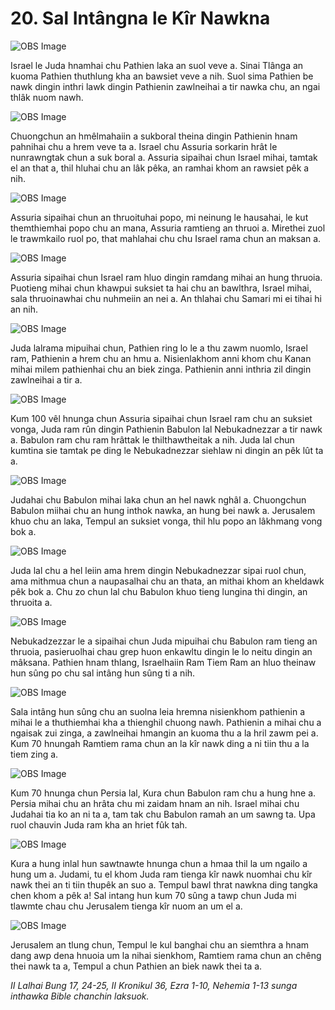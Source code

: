 # 20. Sal Intângna le Kîr Nawkna

![OBS Image](https://cdn.door43.org/obs/jpg/360px/obs-en-20-01.jpg)

Israel le Juda hnamhai chu Pathien laka an suol veve a. Sinai Tlânga an kuoma Pathien thuthlung kha an bawsiet veve a nih. Suol sima Pathien be nawk dingin inthri lawk dingin Pathienin zawlneihai a tir nawka chu, an ngai thlâk nuom nawh.

![OBS Image](https://cdn.door43.org/obs/jpg/360px/obs-en-20-02.jpg)

Chuongchun an hmêlmahaiin a sukboral theina dingin Pathienin hnam pahnihai chu a hrem veve ta a. Israel chu Assuria sorkarin hrât le nunrawngtak chun a suk boral a. Assuria sipaihai chun Israel mihai, tamtak el an that a, thil hluhai chu an lâk pêka, an ramhai khom an rawsiet pêk a nih.

![OBS Image](https://cdn.door43.org/obs/jpg/360px/obs-en-20-03.jpg)

Assuria sipaihai chun an thruoituhai popo, mi neinung le hausahai, le kut themthiemhai popo chu an mana, Assuria ramtieng an thruoi a. Mirethei zuol le trawmkailo ruol po, that mahlahai chu chu Israel rama chun an maksan a.

![OBS Image](https://cdn.door43.org/obs/jpg/360px/obs-en-20-04.jpg)

Assuria sipaihai chun Israel ram hluo dingin ramdang mihai an hung thruoia. Puotieng mihai chun khawpui suksiet ta hai chu an bawlthra, Israel mihai, sala thruoinawhai chu nuhmeiin an nei a. An thlahai chu Samari mi ei tihai hi an nih.

![OBS Image](https://cdn.door43.org/obs/jpg/360px/obs-en-20-05.jpg)

Juda lalrama mipuihai chun, Pathien ring lo le a thu zawm nuomlo, Israel ram, Pathienin a hrem chu an hmu a. Nisienlakhom anni khom chu Kanan mihai milem pathienhai chu an biek zinga. Pathienin anni inthria zil dingin zawlneihai a tir a.

![OBS Image](https://cdn.door43.org/obs/jpg/360px/obs-en-20-06.jpg)

Kum 100 vêl hnunga chun Assuria sipaihai chun Israel ram chu an suksiet vonga, Juda ram rûn dingin Pathienin Babulon lal Nebukadnezzar a tir nawk a. Babulon ram chu ram hrâttak le thilthawtheitak a nih. Juda lal chun kumtina sie tamtak pe ding le Nebukadnezzar siehlaw ni dingin an pêk lût ta a.

![OBS Image](https://cdn.door43.org/obs/jpg/360px/obs-en-20-07.jpg)

Judahai chu Babulon mihai laka chun an hel nawk nghâl a. Chuongchun Babulon miihai chu an hung inthok nawka, an hung bei nawk a. Jerusalem khuo chu an laka, Tempul an suksiet vonga, thil hlu popo an lâkhmang vong bok a.

![OBS Image](https://cdn.door43.org/obs/jpg/360px/obs-en-20-08.jpg)

Juda lal chu a hel leiin ama hrem dingin Nebukadnezzar sipai ruol chun, ama mithmua chun a naupasalhai chu an thata, an mithai khom an kheldawk pêk bok a. Chu zo chun lal chu Babulon khuo tieng lungina thi dingin, an thruoita a.

![OBS Image](https://cdn.door43.org/obs/jpg/360px/obs-en-20-09.jpg)

Nebukadzezzar le a sipaihai chun Juda mipuihai chu Babulon ram tieng an thruoia, pasieruolhai chau grep huon enkawltu dingin le lo neitu dingin an mâksana. Pathien hnam thlang, Israelhaiin Ram Tiem Ram an hluo theinaw hun sûng po chu sal intâng hun sûng ti a nih.

![OBS Image](https://cdn.door43.org/obs/jpg/360px/obs-en-20-10.jpg)

Sala intâng hun sûng chu an suolna leia hremna nisienkhom pathienin a mihai le a thuthiemhai kha a thienghil chuong nawh. Pathienin a mihai chu a ngaisak zui zinga, a zawlneihai hmangin an kuoma thu a la hril zawm pei a. Kum 70 hnungah Ramtiem rama chun an la kîr nawk ding a ni tiin thu a la tiem zing a.

![OBS Image](https://cdn.door43.org/obs/jpg/360px/obs-en-20-11.jpg)

Kum 70 hnunga chun Persia lal, Kura chun Babulon ram chu a hung hne a. Persia mihai chu an hrâta chu mi zaidam hnam an nih. Israel mihai chu Judahai tia ko an ni ta a, tam tak chu Babulon ramah an um sawng ta. Upa ruol chauvin Juda ram kha an hriet fûk tah.

![OBS Image](https://cdn.door43.org/obs/jpg/360px/obs-en-20-12.jpg)

Kura a hung inlal hun sawtnawte hnunga chun a hmaa thil la um ngailo a hung um a. Judami, tu el khom Juda ram tienga kîr nawk nuomhai chu kîr nawk thei an ti tiin thupêk an suo a. Tempul bawl thrat nawkna ding tangka chen khom a pêk a! Sal intang hun kum 70 sûng a tawp chun Juda mi tlawmte chau chu Jerusalem tienga kîr nuom an um el a.

![OBS Image](https://cdn.door43.org/obs/jpg/360px/obs-en-20-13.jpg)

Jerusalem an tlung chun, Tempul le kul banghai chu an siemthra a hnam dang awp dena hnuoia um la nihai sienkhom, Ramtiem rama chun an chêng thei nawk ta a, Tempul a chun Pathien an biek nawk thei ta a.

_II Lalhai Bung 17, 24-25, II Kronikul 36, Ezra 1-10, Nehemia 1-13 sunga inthawka Bible chanchin laksuok._